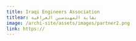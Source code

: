 ```yaml
---
title: Iraqi Engineers Association
titlear: نقابة المهندسين العراقية
image: /archi-site/assets/images/partner2.png
link: https://
---
```


